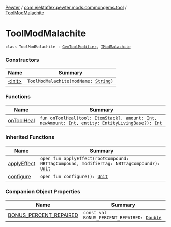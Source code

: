 [Pewter](../../index.md) / [com.ejektaflex.pewter.mods.commongems.tool](../index.md) / [ToolModMalachite](./index.md)

# ToolModMalachite

`class ToolModMalachite : `[`GemToolModifier`](../../com.ejektaflex.pewter.lib.modifiers/-gem-tool-modifier/index.md)`, `[`IModMalachite`](../../com.ejektaflex.pewter.shared.gems/-i-mod-malachite/index.md)

### Constructors

| Name | Summary |
|---|---|
| [&lt;init&gt;](-init-.md) | `ToolModMalachite(modName: `[`String`](https://kotlinlang.org/api/latest/jvm/stdlib/kotlin/-string/index.html)`)` |

### Functions

| Name | Summary |
|---|---|
| [onToolHeal](on-tool-heal.md) | `fun onToolHeal(tool: ItemStack?, amount: `[`Int`](https://kotlinlang.org/api/latest/jvm/stdlib/kotlin/-int/index.html)`, newAmount: `[`Int`](https://kotlinlang.org/api/latest/jvm/stdlib/kotlin/-int/index.html)`, entity: EntityLivingBase?): `[`Int`](https://kotlinlang.org/api/latest/jvm/stdlib/kotlin/-int/index.html) |

### Inherited Functions

| Name | Summary |
|---|---|
| [applyEffect](../../com.ejektaflex.pewter.lib.modifiers/-gem-tool-modifier/apply-effect.md) | `open fun applyEffect(rootCompound: NBTTagCompound, modifierTag: NBTTagCompound?): `[`Unit`](https://kotlinlang.org/api/latest/jvm/stdlib/kotlin/-unit/index.html) |
| [configure](../../com.ejektaflex.pewter.lib.modifiers/-gem-tool-modifier/configure.md) | `open fun configure(): `[`Unit`](https://kotlinlang.org/api/latest/jvm/stdlib/kotlin/-unit/index.html) |

### Companion Object Properties

| Name | Summary |
|---|---|
| [BONUS_PERCENT_REPAIRED](-b-o-n-u-s_-p-e-r-c-e-n-t_-r-e-p-a-i-r-e-d.md) | `const val BONUS_PERCENT_REPAIRED: `[`Double`](https://kotlinlang.org/api/latest/jvm/stdlib/kotlin/-double/index.html) |
